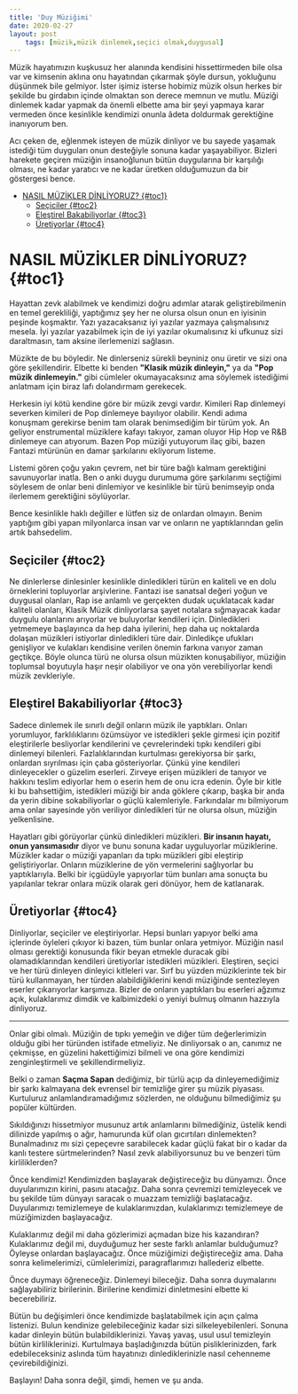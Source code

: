 ```yaml
---
title: 'Duy Müziğimi'
date: 2020-02-27
layout: post
    tags: [müzik,müzik dinlemek,seçici olmak,duygusal]
---
```


Müzik hayatımızın kuşkusuz her alanında kendisini hissettirmeden bile olsa var ve kimsenin aklına onu hayatından çıkarmak şöyle dursun, yokluğunu düşünmek bile gelmiyor. İster işimiz isterse hobimiz müzik olsun herkes bir şekilde bu girdabın içinde olmaktan son derece memnun ve mutlu. Müziği dinlemek kadar yapmak da önemli elbette ama bir şeyi yapmaya karar vermeden önce kesinlikle kendimizi onunla âdeta doldurmak gerektiğine inanıyorum ben.

Acı çeken de, eğlenmek isteyen de müzik dinliyor ve bu sayede yaşamak istediği tüm duyguları onun desteğiyle sonuna kadar yaşayabiliyor. Bizleri harekete geçiren müziğin insanoğlunun bütün duygularına bir karşılığı olması, ne kadar yaratıcı ve ne kadar üretken olduğumuzun da bir göstergesi bence.

- [NASIL MÜZİKLER DİNLİYORUZ? {#toc1}](#nasil-m%c3%9cz%c4%b0kler-d%c4%b0nl%c4%b0yoruz-toc1)
  - [Seçiciler {#toc2}](#se%c3%a7iciler-toc2)
  - [Eleştirel Bakabiliyorlar {#toc3}](#ele%c5%9ftirel-bakabiliyorlar-toc3)
  - [Üretiyorlar {#toc4}](#%c3%9cretiyorlar-toc4)

# NASIL MÜZİKLER DİNLİYORUZ? {#toc1}

Hayattan zevk alabilmek ve kendimizi doğru adımlar atarak geliştirebilmenin en temel gerekliliği, yaptığımız şey her ne olursa olsun onun en iyisinin peşinde koşmaktır. Yazı yazacaksanız iyi yazılar yazmaya çalışmalısınız mesela. İyi yazılar yazabilmek için de iyi yazılar okumalısınız ki ufkunuz sizi daraltmasın, tam aksine ilerlemenizi sağlasın.

Müzikte de bu böyledir. Ne dinlerseniz sürekli beyniniz onu üretir ve sizi ona göre şekillendirir. Elbette ki benden **"Klasik müzik dinleyin,"** ya da **"Pop müzik dinlemeyin."** gibi cümleler okumayacaksınız ama söylemek istediğimi anlatmam için biraz lafı dolandırmam gerekecek.

Herkesin iyi kötü kendine göre bir müzik zevgi vardır. Kimileri Rap  dinlemeyi severken kimileri de Pop dinlemeye bayılıyor olabilir. Kendi adıma konuşmam gerekirse benim tam olarak benimsediğim bir türüm yok. An geliyor enstrumental müziklere kafayı takıyor, zaman oluyor Hip Hop ve R&B dinlemeye can atıyorum. Bazen Pop müziği yutuyorum ilaç gibi, bazen Fantazi mtürünün en damar şarkılarını ekliyorum listeme.

Listemi gören çoğu yakın çevrem, net bir türe bağlı kalmam gerektiğini savunuyorlar inatla. Ben o anki duygu durumuma göre şarkılarımı seçtiğimi söylesem de onlar beni dinlemiyor ve kesinlikle bir türü benimseyip onda ilerlemem gerektiğini söylüyorlar.

Bence kesinlikle haklı değiller e lütfen siz de onlardan olmayın. Benim yaptığım gibi yapan milyonlarca insan var ve onların ne yaptıklarından gelin artık bahsedelim.

## Seçiciler {#toc2}

Ne dinlerlerse dinlesinler kesinlikle dinledikleri türün en kaliteli ve en dolu örneklerini topluyorlar arşivlerine. Fantazi ise sanatsal değeri yoğun ve duygusal olanları, Rap ise anlamlı ve gerçekten dudak uçuklatacak kadar kaliteli olanları, Klasik Müzik dinliyorlarsa şayet notalara sığmayacak kadar duygulu olanlarını arıyorlar ve buluyorlar kendileri için. Dinledikleri yetmemeye başlayınca da hep daha iyilerini, hep daha uç noktalarda dolaşan müzikleri istiyorlar dinledikleri türe dair. Dinledikçe ufukları genişliyor ve kulakları kendisine verilen önemin farkına varıyor zaman geçtikçe. Böyle olunca türü ne olursa olsun müzikten konuşabiliyor, müziğin toplumsal boyutuyla haşır neşir olabiliyor ve  ona yön verebiliyorlar kendi müzik zevkleriyle.

## Eleştirel Bakabiliyorlar {#toc3}

Sadece dinlemek ile sınırlı değil onların müzik ile yaptıkları. Onları yorumluyor, farklılıklarını özümsüyor ve istedikleri şekle girmesi için pozitif eleştirilerle besliyorlar kendilerini ve çevrelerindeki tıpkı kendileri gibi dinlemeyi bilenleri. Fazlalıklarından kurtulması gerekiyorsa bir şarkı, onlardan sıyrılması için çaba gösteriyorlar. Çünkü yine kendileri dinleyecekler o güzelim eserleri. Zirveye erişen müzikleri de tanıyor ve hakkını teslim ediyorlar hem o eserin hem de onu icra edenin. Öyle bir kitle ki bu bahsettiğim, istedikleri müziği bir anda göklere çıkarıp, başka bir anda da yerin dibine sokabiliyorlar o güçlü kalemleriyle. Farkındalar mı bilmiyorum ama onlar sayesinde yön veriliyor dinledikleri tür ne olursa olsun, müziğin yelkenlisine.

Hayatları gibi görüyorlar çünkü dinledikleri müzikleri. **Bir insanın hayatı, onun yansımasıdır** diyor ve bunu sonuna kadar uyguluyorlar müziklerine. Müzikler kadar o müziği yapanları da tıpkı müzikleri gibi eleştirip geliştiriyorlar. Onların müziklerine de yön vermelerini sağlıyorlar bu yaptıklarıyla. Belki bir içgüdüyle yapıyorlar tüm bunları ama sonuçta bu yapılanlar tekrar onlara müzik olarak geri dönüyor, hem de katlanarak.

## Üretiyorlar {#toc4}

Dinliyorlar, seçiciler ve eleştiriyorlar. Hepsi bunları yapıyor belki ama içlerinde öyleleri çıkıyor ki bazen, tüm bunlar onlara yetmiyor. Müziğin nasıl olması gerektiği konusunda fikir beyan etmekle duracak gibi olamadıklarından kendileri üretiyorlar istedikleri müzikleri. Eleştiren, seçici ve her türü dinleyen dinleyici kitleleri var. Sırf bu yüzden müziklerinte tek bir türü kullanmayan, her türden alabildiğiklerini kendi müziğinde sentezleyen eserler çıkarıyorlar karşımıza. Bizler de onların yaptıkları bu eserleri ağzımız açık, kulaklarımız dimdik ve kalbimizdeki o yeniyi bulmuş olmanın hazzıyla dinliyoruz.

-----

Onlar gibi olmalı. Müziğin de tıpkı yemeğin ve diğer tüm değerlerimizin olduğu gibi her türünden istifade etmeliyiz. Ne dinliyorsak o an, canımız ne çekmişse, en güzelini hakettiğimizi bilmeli ve ona göre kendimizi zenginleştirmeli ve şekillendirmeliyiz.

Belki o zaman **Saçma Sapan** dediğimiz, bir türlü açıp da dinleyemediğimiz bir şarkı kalmayana dek evrensel bir temizliğe girer şu müzik piyasası. Kurtuluruz anlamlandıramadığımız sözlerden, ne olduğunu bilmediğimiz şu popüler kültürden.

Sıkıldığınızı hissetmiyor musunuz artık anlamlarını bilmediğiniz, üstelik kendi dilinizde yapılmış o ağır, hamurunda küf olan gıcırtıları dinlemekten? Bunalmadınız mı sizi çepeçevre sarabilecek kadar güçlü fakat bir o kadar da kanlı testere sürtmelerinden? Nasıl zevk alabiliyorsunuz bu ve benzeri tüm kirliliklerden?

Önce kendimiz! Kendimizden başlayarak değiştireceğiz bu dünyamızı. Önce duyularımızın kirini, pasını atacağız. Daha sonra çevremizi temizleyecek ve bu şekilde tüm dünyayı saracak o muazzam temizliği başlatacağız. Duyularımızı temizlemeye de kulaklarımızdan, kulaklarımızı temizlemeye de müziğimizden başlayacağız.

Kulaklarımız değil mi daha gözlerimizi açmadan bize his kazandıran? Kulaklarımız değil mi, duyduğumuz her seste farklı anlamlar bulduğumuz? Öyleyse onlardan başlayacağız. Önce müziğimizi değiştireceğiz ama. Daha sonra kelimelerimizi, cümlelerimizi, paragraflarımızı hallederiz elbette.

Önce duymayı öğreneceğiz. Dinlemeyi bileceğiz. Daha sonra duymalarını sağlayabiliriz birilerinin. Birilerine kendimizi dinletmesini elbette ki becerebiliriz.

Bütün bu değişimleri önce kendimizde başlatabilmek için açın çalma listenizi. Bulun kendinize gelebileceğiniz kadar sizi silkeleyebilenleri. Sonuna kadar dinleyin bütün bulabildiklerinizi. Yavaş yavaş, usul usul temizleyin bütün kirliliklerinizi. Kurtulmaya başladığınızda bütün pisliklerinizden, fark edebileceksiniz aslında tüm hayatınızı dinlediklerinizle nasıl cehenneme çevirebildiğinizi.

Başlayın! Daha sonra değil, şimdi, hemen ve şu anda.
